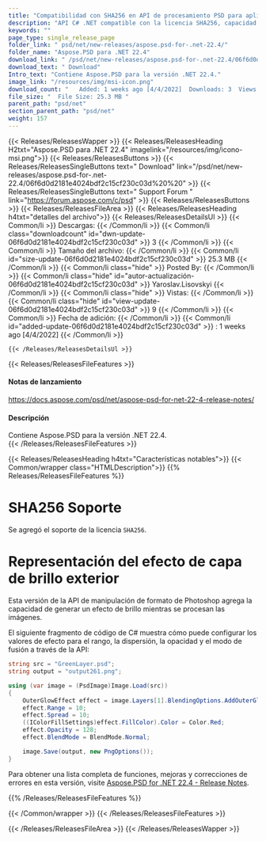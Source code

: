 ```yaml
---
title: "Compatibilidad con SHA256 en API de procesamiento PSD para aplicaciones C#, ASP.NET"
description: "API C# .NET compatible con la licencia SHA256, capacidad para representar el efecto de capa de brillo exterior de Photoshop y establecer propiedades; por ejemplo, rango, dispersión, opacidad, modo de fusión."
keywords: ""
page_type: single_release_page
folder_link: " psd/net/new-releases/aspose.psd-for-.net-22.4/"
folder_name: "Aspose.PSD para .NET 22.4"
download_link: " /psd/net/new-releases/aspose.psd-for-.net-22.4/06f6d0d2181e4024bdf2c15cf230c03d"
download_text: " Download"
Intro_text: "Contiene Aspose.PSD para la versión .NET 22.4."
image_link: "/resources/img/msi-icon.png"
download_count: "   Added: 1 weeks ago [4/4/2022]  Downloads: 3  Views: 8"
file_size: "  File Size: 25.3 MB "
parent_path: "psd/net"
section_parent_path: "psd/net"
weight: 157
---
```


{{< Releases/ReleasesWapper >}}
{{< Releases/ReleasesHeading H2txt="Aspose.PSD para .NET 22.4" imagelink="/resources/img/icono-msi.png">}}
{{< Releases/ReleasesButtons >}}
{{< Releases/ReleasesSingleButtons text=" Download" link="/psd/net/new-releases/aspose.psd-for-.net-22.4/06f6d0d2181e4024bdf2c15cf230c03d%20%20" >}}
{{< Releases/ReleasesSingleButtons text=" Support Forum " link="https://forum.aspose.com/c/psd" >}}
{{< Releases/ReleasesButtons >}}
{{< Releases/ReleasesFileArea >}}
{{< Releases/ReleasesHeading h4txt="detalles del archivo">}}
{{< Releases/ReleasesDetailsUl >}}
{{< Common/li >}} Descargas: {{< /Common/li >}}
{{< Common/li class="downloadcount" id="dwn-update-06f6d0d2181e4024bdf2c15cf230c03d" >}} 3 {{< /Common/li >}}
{{< Common/li >}} Tamaño del archivo: {{< /Common/li >}}
{{< Common/li id="size-update-06f6d0d2181e4024bdf2c15cf230c03d" >}} 25.3 MB {{< /Common/li >}}
{{< Common/li  class="hide" >}} Posted By: {{< /Common/li >}}
{{< Common/li class="hide" id="autor-actualización-06f6d0d2181e4024bdf2c15cf230c03d" >}} Yaroslav.Lisovskyi {{< /Common/li >}}
{{< Common/li class="hide" >}} Vistas: {{< /Common/li >}}
{{< Common/li class="hide" id="view-update-06f6d0d2181e4024bdf2c15cf230c03d" >}} 9 {{< /Common/li >}}
{{< Common/li >}} Fecha de adición: {{< /Common/li >}}
{{< Common/li id="added-update-06f6d0d2181e4024bdf2c15cf230c03d" >}} : 1 weeks ago [4/4/2022] {{< /Common/li >}}

    {{< /Releases/ReleasesDetailsUl >}}

{{< Releases/ReleasesFileFeatures >}}
<h4>Notas de lanzamiento</h4><div> <a href="https://docs.aspose.com/psd/net/aspose-psd-for-net-22-4-release-notes/">https://docs.aspose.com/psd/net/aspose-psd-for-net-22-4-release-notes/</a></div><h4> Descripción</h4><div class="HTMLDescription"> Contiene Aspose.PSD para la versión .NET 22.4.</div>
{{< /Releases/ReleasesFileFeatures >}}

{{< Releases/ReleasesHeading h4txt="Características notables">}}
{{< Common/wrapper class="HTMLDescription">}}
{{% Releases/ReleasesFileFeatures %}}

# SHA256 Soporte

Se agregó el soporte de la licencia `SHA256`.

# Representación del efecto de capa de brillo exterior

Esta versión de la API de manipulación de formato de Photoshop agrega la capacidad de generar un efecto de brillo mientras se procesan las imágenes.

El siguiente fragmento de código de C# muestra cómo puede configurar los valores de efecto para el rango, la dispersión, la opacidad y el modo de fusión a través de la API:

```csharp
string src = "GreenLayer.psd";
string output = "output261.png";

using (var image = (PsdImage)Image.Load(src))
{
    OuterGlowEffect effect = image.Layers[1].BlendingOptions.AddOuterGlow();
    effect.Range = 10;
    effect.Spread = 10;
    ((IColorFillSettings)effect.FillColor).Color = Color.Red;
    effect.Opacity = 128;
    effect.BlendMode = BlendMode.Normal;

    image.Save(output, new PngOptions());
}
```

Para obtener una lista completa de funciones, mejoras y correcciones de errores en esta versión, visite [Aspose.PSD for .NET 22.4 - Release Notes](https://docs.aspose.com/psd/net/aspose-psd-for-net-22-4-release-notes/).

{{% /Releases/ReleasesFileFeatures %}}

{{< /Common/wrapper >}}
{{< /Releases/ReleasesFileFeatures >}}

{{< /Releases/ReleasesFileArea >}}
{{< /Releases/ReleasesWapper >}}

